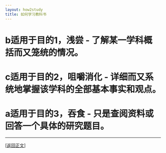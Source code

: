 ```yaml
---
layout: how2study
title: 如何学习教科书
---
```


# b适用于目的1，浅尝 - 了解某一学科概括而又笼统的情况。

# c适用于目的2，咀嚼消化 - 详细而又系统地掌握该学科的全部基本事实和观点。

# a适用于目的3，吞食 - 只是查阅资料或回答一个具体的研究题目。

***

[[返回正文](how2study_3.html#asw02)]
